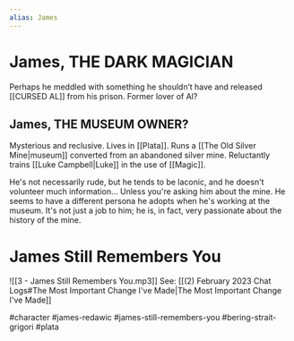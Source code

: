 ```yaml
---
alias: James
---
```

# James, THE DARK MAGICIAN
Perhaps he meddled with something he shouldn’t have and released [[CURSED AL]] from his prison. Former lover of Al?

## James, THE MUSEUM OWNER?
Mysterious and reclusive. Lives in [[Plata]]. Runs a [[The Old Silver Mine|museum]] converted from an abandoned silver mine. Reluctantly trains [[Luke Campbell|Luke]] in the use of [[Magic]].

He's not necessarily rude, but he tends to be laconic, and he doesn't volunteer much information... Unless you're asking him about the mine. He seems to have a different persona he adopts when he's working at the museum. It's not just a job to him; he is, in fact, very passionate about the history of the mine.

# James Still Remembers You
![[3 - James Still Remembers You.mp3]]
See: [[(2) February 2023 Chat Logs#The Most Important Change I've Made|The Most Important Change I've Made]]


#character #james-redawic #james-still-remembers-you #bering-strait-grigori #plata 
